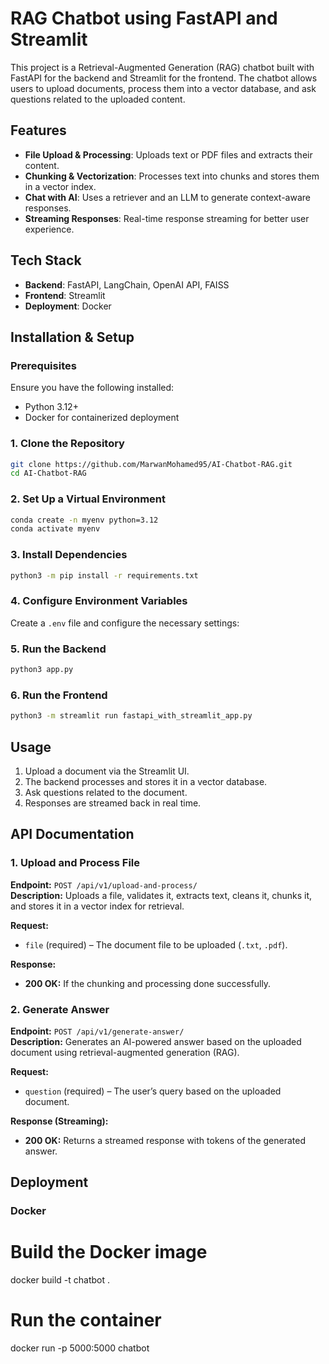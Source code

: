 # RAG Chatbot using FastAPI and Streamlit

This project is a Retrieval-Augmented Generation (RAG) chatbot built with FastAPI for the backend and Streamlit for the frontend. The chatbot allows users to upload documents, process them into a vector database, and ask questions related to the uploaded content.

## Features
- **File Upload & Processing**: Uploads text or PDF files and extracts their content.
- **Chunking & Vectorization**: Processes text into chunks and stores them in a vector index.
- **Chat with AI**: Uses a retriever and an LLM to generate context-aware responses.
- **Streaming Responses**: Real-time response streaming for better user experience.

## Tech Stack
- **Backend**: FastAPI, LangChain, OpenAI API, FAISS
- **Frontend**: Streamlit
- **Deployment**: Docker

## Installation & Setup

### Prerequisites
Ensure you have the following installed:
- Python 3.12+
- Docker for containerized deployment

### 1. Clone the Repository
```sh
git clone https://github.com/MarwanMohamed95/AI-Chatbot-RAG.git
cd AI-Chatbot-RAG
```

### 2. Set Up a Virtual Environment
```sh
conda create -n myenv python=3.12
conda activate myenv
```

### 3. Install Dependencies
```sh
python3 -m pip install -r requirements.txt
```

### 4. Configure Environment Variables
Create a `.env` file and configure the necessary settings:

### 5. Run the Backend
```sh
python3 app.py
```

### 6. Run the Frontend
```sh
python3 -m streamlit run fastapi_with_streamlit_app.py
```

## Usage
1. Upload a document via the Streamlit UI.
2. The backend processes and stores it in a vector database.
3. Ask questions related to the document.
4. Responses are streamed back in real time.

## API Documentation  

### 1. **Upload and Process File**  
**Endpoint:** `POST /api/v1/upload-and-process/`  
**Description:** Uploads a file, validates it, extracts text, cleans it, chunks it, and stores it in a vector index for retrieval.  

**Request:**
  - `file` (required) – The document file to be uploaded (`.txt`, `.pdf`).  

**Response:**  
- **200 OK:**  If the chunking and processing done successfully.
  

### 2. **Generate Answer**  
**Endpoint:** `POST /api/v1/generate-answer/`  
**Description:** Generates an AI-powered answer based on the uploaded document using retrieval-augmented generation (RAG).  

**Request:**  
  - `question` (required) – The user’s query based on the uploaded document.  

**Response (Streaming):**  
- **200 OK:** Returns a streamed response with tokens of the generated answer.  

## Deployment
### Docker
# Build the Docker image
docker build -t chatbot .

# Run the container
docker run -p 5000:5000 chatbot

